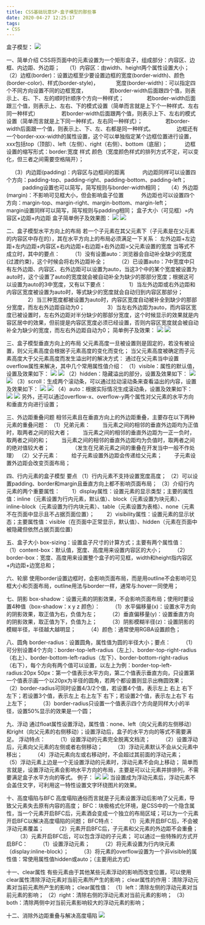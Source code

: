 ```yaml
---
title: CSS基础玩意SP-盒子模型的那些事
date: 2020-04-27 12:25:17
tags:
- CSS
---
```

盒子模型：
![](1.JPG)

一、简单介绍
CSS将页面中的元素设置为一个矩形盒子，组成部分：内容区、边框、内边距、外边距；
&#8195;（1）内容区：由width、height两个属性设置大小；
&#8195;（2）边框(border)：设置边框至少要设置边框的宽度(border-width)、颜色(border-color)、样式(border-style)，
&#8195;&#8195;&#8195;宽度(border-width)：可以指定四个不同方向设置不同的边框宽度，
&#8195;&#8195;&#8195;&#8195;若border-width后面跟四个值，则表示上、右、下、左的顺时针顺序个方向一种样式；
&#8195;&#8195;&#8195;&#8195;若border-width后面跟三个值，则表示上、左右、下的模式设置（简单而言就是上下个一种样式、左右同一种样式）
&#8195;&#8195;&#8195;&#8195;若border-width后面跟两个值，则表示上下、左右的模式设置（简单而言就是上下同一种样式，左右同一种样式）；
&#8195;&#8195;&#8195;&#8195;若border-width后面跟一个值，则表示上、下、左、右都是同一种样式。
&#8195;&#8195;&#8195;&#8195;边框还有一个border-xxx-width的属性设置，这个可以单独指定某个边框位置进行设置，xxx包括top（顶部）、left（左侧）、right（右侧）、bottom（底层）；
&#8195;&#8195;&#8195;边框设置的缩写形式：border:宽度 样式 颜色（宽度颜色样式的排列方式不定，可以变化，但三者之间需要空格隔开）；
<!--more-->
&#8195;（3）内边距(padding)：内容区与边框间的距离
&#8195;&#8195;&#8195;内边距同样可以设置四个方向：padding-top、padding-right、padding-bottom、padding-left；
&#8195;&#8195;&#8195;padding设置也可以简写，简写规则与border-width相同；
&#8195;（4）外边距(margin)：不影响可见框大小，但会影响盒子位置
&#8195;&#8195;&#8195;外边距也可以设置四个方向：margin-top、margin-right、margin-bottom、margin-left；
&#8195;&#8195;&#8195;margin设置同样可以简写，简写规则与padding相同；
盒子大小（可见框）=内容区+边距+内边距
盒子简单例子及效果图：
![](2.JPG)
![](3.JPG)

二、盒子模型水平方向上的布局
若一个子元素在其父元素下（子元素是在父元素的内容区中存在的），其在水平方向上的布局必须满足一下关系：
左外边距+左边距+左内边距+内容区+右内边距+右边距+右外边距=父元素设置的宽度
当等式不成立时，其中的要点：
&#8195;&#8195;（1）没有设置auto：浏览器会自动补全缺少的宽度(过渡约束)，这个时候会将右外边距补全；
&#8195;&#8195;（2）已设置auto：7中宽度中只有左外边距、内容区、右外边距可以设置为auto，当这3个中的某个宽度被设置为auto时，这个设置了auto的宽度就会被自动补全为缺少的那部分宽度；根据这可以设置为auto的3中宽度，又有以下要点：
&#8195;&#8195;&#8195;&#8195;1）当左外边距或右外边距和内容区宽度被设置为auto时，等式缺少的宽度就会自动归到内容区那部分；
&#8195;&#8195;&#8195;&#8195;2）当三种宽度都被设置为auto时，内容区宽度自动被补全到缺少的那部分宽度，而左右外边距自动为0；
&#8195;&#8195;&#8195;&#8195;3）当左右外边距为auto，而内容区宽度已被设置时，左右外边距对半分缺少的那部分宽度，这个时候显示的效果就是内容区居中的效果，但前提是内容区宽度必须已经设置，否则内容区宽度就会被自动补全为缺少的宽度，而左右外边距自动为0；
简单例子及效果：
![](4.JPG)
![](5.JPG)

三、盒子模型垂直方向上的布局
父元素高度一旦被设置则是固定的，若没有被设置，则父元素高度会根据子元素高度的变化而变化；
当父元素高度被确定而子元素高度大于父元素高度而发生溢出时的解决方式：
通过在父元素当中设置overflow属性来解决，其中几个常用属性值介绍：
（1）visible：属性的默认值，设置及效果如下：
![](6.JPG)
![](6-1.JPG)
（2）hidden：隐藏溢出的部分，设置及效果如下：
![](7.JPG)
![](7-1.JPG)
（3）scroll：生成两个滚动条，可以通过拉动滚动条来查看溢出的内容，设置及效果如下：
![](8.JPG)
![](8-1.JPG)
（4）auto：根据实际情况生成滚动条，设置及效果如下：
![](9.JPG)
![](9-1.JPG)
另外，还可以通过overflow-x、overflow-y两个属性对父元素的水平方向和垂直方向进行设置；

三、外边距重叠问题
相邻元素且在垂直方向上的外边距重叠，主要存在以下两种元素的重叠问题：
（1）兄弟元素：
&#8195;&#8195;当元素之间的相邻的垂直外边距均为正值时，取两者之间的较大者；
&#8195;&#8195;当元素之间的相邻的垂直外边距为一正一负时，取两者之间的和；
&#8195;&#8195;当元素之间的相邻的垂直外边距均为负值时，取两者之间的绝对值较大者；
&#8195;&#8195;&#8195;&#8195;（发生在兄弟元素之间的重叠在开发当中一般不作处理）
（2）父子元素：
&#8195;&#8195;给子元素设置外边距会传递给父元素；
&#8195;&#8195;子元素设置外边距会改变页面布局；

四、行内元素的盒子模型
要点
（1）行内元素不支持设置宽度高度；
（2）可以设置padding、border和margin且垂直方向上都不影响页面布局；
（3）介绍行内元素的两个重要属性：
&#8195;&#8195;1）display属性：设置元素的显示类型；主要的属性值：inline（元素设置为行内元素，默认值）、block（元素设置为块元素）、inline-block（元素设置为行内块元素）、table（元素设置为表格）、none（元素不在页面中显示且不占据页面位置）；
&#8195;&#8195;2）visibility属性：设置元素的显示状态；主要属性值：visible（在页面中正常显示，默认值）、hidden（元素在页面中被隐藏但依然占据页面位置）

五、盒子大小
box-sizing：设置盒子尺寸的计算方式；主要有两个属性值：
&#8195;&#8195;（1）content-box：默认值，宽度、高度用来设置内容区的大小；
&#8195;&#8195;（2）border-box：宽度、高度用来设置整个盒子的可见框，width和height指内容区+内边距+边宽总和；

六、轮廓
使用border设置边框时，会影响页面布局，而是用outline不会影响可见框大小和页面布局，outline用法与border一样，通常与:hover一同使用；

七、阴影
box-shadow：设置元素的阴影效果，不会影响页面布局；使用时要设置4种值（box-shadow：x y z 颜色）：
&#8195;&#8195;（1）水平偏移量(x)：设置水平方向的阴影效果，取正值为右，负值为左；
&#8195;&#8195;（2）垂直偏移量(y)：设置垂直方向的阴影效果，取正值为下，负值为上；
&#8195;&#8195;（3）阴影模糊半径(z)：设置阴影的模糊半径，半径越大越明显；
&#8195;&#8195;（4）颜色：通常使用RGBA设置颜色；

八、圆角
border-radius：设置圆角，属性值为圆的半径大小；要点：
&#8195;&#8195;（1）可分别设置4个方向：border-top-left-radius（左上）、border-top-right-radius（右上）、border-bottom-left-radius（左下）、border-bottom-right-radius（右下），每个方向有两个值可以设置，以左上为例：border-top-left-radius:20px 50px：第一个值表示水平方向，第二个值表示垂直方向，只设置第一个值表示画一个以20px为半径的圆角，若两个都设置则显示出椭圆效果；
&#8195;&#8195;（2）border-radius可同时设置4/3/2个值，若设置4个值，表示左上 右上 右下 左下；若设置3个值，表示左上 右上左下 右下；若设置2个值，表示左上右下 右上左下；
&#8195;&#8195;（3）border-radius只设置一个值表示四个方向是同样大小的半径，设置50%显示的效果是一个圆；

九、浮动
通过float属性设置浮动，属性值：none、left（向父元素的左侧移动）和right（向父元素的右侧移动）；设置浮动后，盒子的水平方向的等式不需要满足。
浮动特点：
&#8195;&#8195;（1）设置浮动的元素完全脱离文档流；
&#8195;&#8195;（2）设置浮动后，元素向父元素的左侧或者右侧移动；
&#8195;&#8195;（3）浮动元素默认不会从父元素中移出；
&#8195;&#8195;（4）浮动元素向左或右移动时，不会超过其前面的浮动元素；
&#8195;&#8195;（5）浮动元素上边是一个无设置浮动的元素时，浮动元素不会向上移动；
简单而言就是，设置浮动元素会影响水平方向的布局，主要是可以让元素并排排列，不需要满足盒子水平方向的等式。
例子：
![](10.JPG)
![](11.JPG)
当设置成为浮动元素后，浮动元素不会盖住文字，可利用这一特性设置文字环绕图片的效果。

十、高度塌陷与BFC
高度塌陷通俗而言就是子元素设置浮动后影响了父元素，导致父元素失去原有内容的高度；
BFC：块极格式化环境，是CSS中的一个隐含属性，当一个元素开启BFC后，元素酒会变成一个独立的布局区域；可以为一个元素开启BFC以解决高度塌陷的问题；
BFC特点：
&#8195;&#8195;（1）元素开启BFC后，不会被浮动元素覆盖；
&#8195;&#8195;（2）元素开启BFC后，子元素和父元素的外边距不会重叠；
&#8195;&#8195;（3）元素开启BFC后，可以包含浮动的子元素；
可以通过一些特殊的方式开启BFC：
&#8195;&#8195;（1）设置浮动元素；
&#8195;&#8195;（2）将元素设置为行内块元素（display:inline-block）；
&#8195;&#8195;（3）将元素的overflow设置为一个非visible的属性值：常使用属性值hidden或auto；（主要用此方式）

十一、clear属性
有些元素由于其他某些元素浮动的影响而改变位置，可以使用clear属性清除浮动元素对当前元素所产生的影响；
clear属性的作用：清除浮动元素对当前元素所产生的影响；
clear属性值：
（1）left：清除左侧的浮动元素对当前元素的影响；
（2）right：清除右侧的浮动元素对当前元素的影响；
（3）both：清除两侧中对当前元素影响较大的浮动元素的影响；

十二、消除外边距重叠与解决高度塌陷
![](12.JPG)